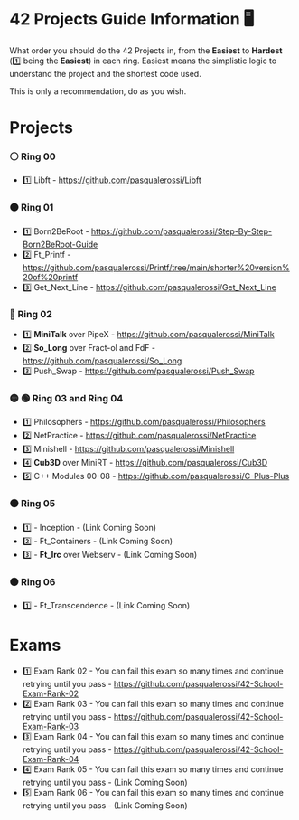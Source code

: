 # 42 Projects Guide Information 🖥️
What order you should do the 42 Projects in, from the **Easiest** to **Hardest** (1️⃣ being the **Easiest**) in each ring. 
Easiest means the simplistic logic to understand the project and the shortest code used. 

This is only a recommendation, do as you wish. 

# Projects

### ⚪ Ring 00
- 1️⃣ Libft - https://github.com/pasqualerossi/Libft

### 🟠 Ring 01
- 1️⃣ Born2BeRoot - https://github.com/pasqualerossi/Step-By-Step-Born2BeRoot-Guide
- 2️⃣ Ft_Printf - https://github.com/pasqualerossi/Printf/tree/main/shorter%20version%20of%20printf
- 3️⃣ Get_Next_Line - https://github.com/pasqualerossi/Get_Next_Line

### 🔵 Ring 02
- 1️⃣ **MiniTalk** over PipeX - https://github.com/pasqualerossi/MiniTalk
- 2️⃣ **So_Long** over Fract-ol and FdF - https://github.com/pasqualerossi/So_Long
- 3️⃣ Push_Swap - https://github.com/pasqualerossi/Push_Swap

### 🟡 🟢 Ring 03 and Ring 04
- 1️⃣ Philosophers - https://github.com/pasqualerossi/Philosophers
- 2️⃣ NetPractice - https://github.com/pasqualerossi/NetPractice
- 3️⃣ Minishell - https://github.com/pasqualerossi/Minishell
- 4️⃣ **Cub3D** over MiniRT - https://github.com/pasqualerossi/Cub3D
- 5️⃣ C++ Modules 00-08 - https://github.com/pasqualerossi/C-Plus-Plus

### 🟤 Ring 05
- 1️⃣ - Inception - (Link Coming Soon) 
- 2️⃣ - Ft_Containers - (Link Coming Soon) 
- 3️⃣ - **Ft_Irc** over Webserv - (Link Coming Soon) 

### ⚫ Ring 06
- 1️⃣ - Ft_Transcendence - (Link Coming Soon) 

# Exams
- 1️⃣ Exam Rank 02 - You can fail this exam so many times and continue retrying until you pass -
https://github.com/pasqualerossi/42-School-Exam-Rank-02
- 2️⃣ Exam Rank 03 - You can fail this exam so many times and continue retrying until you pass - https://github.com/pasqualerossi/42-School-Exam-Rank-03 
- 3️⃣ Exam Rank 04 - You can fail this exam so many times and continue retrying until you pass - https://github.com/pasqualerossi/42-School-Exam-Rank-04
- 4️⃣ Exam Rank 05 - You can fail this exam so many times and continue retrying until you pass - (Link Coming Soon) 
- 5️⃣ Exam Rank 06 - You can fail this exam so many times and continue retrying until you pass - (Link Coming Soon) 
